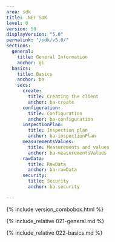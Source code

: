 ```yaml
---
area: sdk
title: .NET SDK
level: 0
version: 50
displayVersion: "5.0"
permalink: "/sdk/v5.0/"
sections:
  general:
    title: General Information
    anchor: gi  
  basics:
    title: Basics
    anchor: ba
    secs:
      create:
        title: Creating the client
        anchor: ba-create
      configuration:
        title: Configuration
        anchor: ba-configuration
      inspectionPlan:
        title: Inspection plan
        anchor: ba-inspectionPlan
      measurementsValues:
        title: Measurements and values
        anchor: ba-measurementsValues
      rawData:
        title: RawData
        anchor: ba-rawData
      security:
        title: Security
        anchor: ba-security

---
```

{% include version_combobox.html %}

{% include_relative 021-general.md %}

{% include_relative 022-basics.md %}

<p class="dottedline" />
